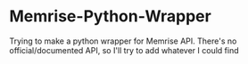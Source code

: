 # Memrise-Python-Wrapper
Trying to make a python wrapper for Memrise API. There's no official/documented API, so I'll try to add whatever I could find
